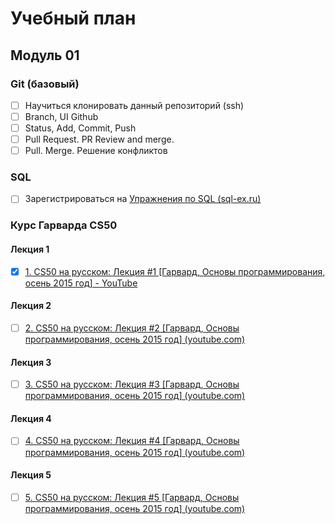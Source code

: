 # Учебный план
## Модуль 01
### Git (базовый)
- [ ] Научиться клонировать данный репозиторий (ssh)
- [ ] Branch, UI Github
- [ ] Status, Add, Commit, Push
- [ ] Pull Request. PR Review and merge.
- [ ] Pull. Merge. Решение конфликтов

### SQL
- [ ] Зарегистрироваться на [Упражнения по SQL (sql-ex.ru)](https://www.sql-ex.ru/)
### Курс Гарварда CS50
#### Лекция 1
- [x] [1. CS50 на русском: Лекция #1 [Гарвард, Основы программирования, осень 2015 год] - YouTube](https://www.youtube.com/watch?v=SW_UCzFO7X0&list=PLawfWYMUziZqyUL5QDLVbe3j5BKWj42E5&index=6&t=2437s)
#### Лекция 2
- [ ] [2. CS50 на русском: Лекция #2 [Гарвард, Основы программирования, осень 2015 год] (youtube.com)](https://www.youtube.com/watch?v=7fJ42lfCUXg&list=PLawfWYMUziZqyUL5QDLVbe3j5BKWj42E5&index=3)
#### Лекция 3
- [ ] [3. CS50 на русском: Лекция #3 [Гарвард, Основы программирования, осень 2015 год] (youtube.com)](https://www.youtube.com/watch?v=agdXnmEadCM&list=PLawfWYMUziZqyUL5QDLVbe3j5BKWj42E5&index=4)
#### Лекция 4
- [ ] [4. CS50 на русском: Лекция #4 [Гарвард, Основы программирования, осень 2015 год] (youtube.com)](https://www.youtube.com/watch?v=ej3EA451m2c&list=PLawfWYMUziZqyUL5QDLVbe3j5BKWj42E5&index=5)
#### Лекция 5
- [ ] [5. CS50 на русском: Лекция #5 [Гарвард, Основы программирования, осень 2015 год] (youtube.com)](https://www.youtube.com/watch?v=fH92Dq7jO90&list=PLawfWYMUziZqyUL5QDLVbe3j5BKWj42E5&index=6)


